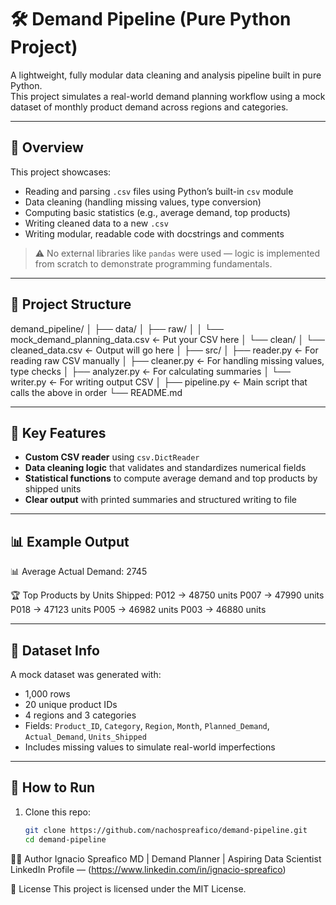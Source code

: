 # 🛠️ Demand Pipeline (Pure Python Project)

A lightweight, fully modular data cleaning and analysis pipeline built in pure Python.  
This project simulates a real-world demand planning workflow using a mock dataset of monthly product demand across regions and categories.

---

## 📌 Overview

This project showcases:
- Reading and parsing `.csv` files using Python’s built-in `csv` module
- Data cleaning (handling missing values, type conversion)
- Computing basic statistics (e.g., average demand, top products)
- Writing cleaned data to a new `.csv`
- Writing modular, readable code with docstrings and comments

> ⚠️ No external libraries like `pandas` were used — logic is implemented from scratch to demonstrate programming fundamentals.

---

## 📁 Project Structure

demand_pipeline/
│
├── data/
│   ├── raw/
│   │   └── mock_demand_planning_data.csv   ← Put your CSV here
│   └── clean/
│       └── cleaned_data.csv                ← Output will go here
│
├── src/
│   ├── reader.py       ← For reading raw CSV manually
│   ├── cleaner.py      ← For handling missing values, type checks
│   ├── analyzer.py     ← For calculating summaries
│   └── writer.py       ← For writing output CSV
│
├── pipeline.py         ← Main script that calls the above in order
└── README.md

---

## 🧪 Key Features

- **Custom CSV reader** using `csv.DictReader`
- **Data cleaning logic** that validates and standardizes numerical fields
- **Statistical functions** to compute average demand and top products by shipped units
- **Clear output** with printed summaries and structured writing to file

---

## 📊 Example Output

📊 Average Actual Demand: 2745

🏆 Top Products by Units Shipped:
P012 → 48750 units
P007 → 47990 units
P018 → 47123 units
P005 → 46982 units
P003 → 46880 units

---

## 📂 Dataset Info

A mock dataset was generated with:
- 1,000 rows
- 20 unique product IDs
- 4 regions and 3 categories
- Fields: `Product_ID`, `Category`, `Region`, `Month`, `Planned_Demand`, `Actual_Demand`, `Units_Shipped`
- Includes missing values to simulate real-world imperfections

---

## 🚀 How to Run

1. Clone this repo:
   ```bash
   git clone https://github.com/nachospreafico/demand-pipeline.git
   cd demand-pipeline

👩‍💻 Author
Ignacio Spreafico
MD | Demand Planner | Aspiring Data Scientist
LinkedIn Profile — (https://www.linkedin.com/in/ignacio-spreafico)

📝 License
This project is licensed under the MIT License.